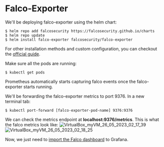 # Falco-Exporter
We'll be deploying falco-exporter using the helm chart:
```
$ helm repo add falcosecurity https://falcosecurity.github.io/charts
$ helm repo update
$ helm install falco-exporter falcosecurity/falco-exporter
```
For other installation methods and custom configuration, you can checkout the <a href="https://github.com/falcosecurity/falco-exporter">official guide</a>.

Make sure all the pods are running:
```
$ kubectl get pods
```

Prometheus automatically starts capturing falco events once the falco-exporter starts running.

We'll be forwarding the falco-exporter metrics to port 9376. In a new terminal tab:
```
$ kubectl port-forward [falco-exporter-pod-name] 9376:9376 
```
We can check the metrics endpoint at **localhost:9376/metrics**. This is what the falco metrics look like:
![VirtualBox_myVM_26_05_2023_02_17_39](https://github.com/SwayamMehta10/HPC-Security-Dashboard-Falco/assets/79704715/a353eac3-f64f-4549-b1c2-97466f449c9c)
![VirtualBox_myVM_26_05_2023_02_18_25](https://github.com/SwayamMehta10/HPC-Security-Dashboard-Falco/assets/79704715/06ff4e7e-6ff3-4051-84b0-7815a03da126)

Now, we just need to <a href="setup.md#falco-dashboard"> import the Falco dashboard</a> to Grafana.
